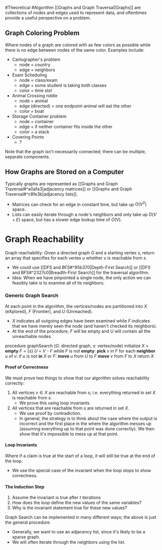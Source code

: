 #Theoretical #Algorithm 
[[Graphs and Graph Traversal|Graphs]] are collections of nodes and edges used to represent data, and oftentimes provide a useful perspective on a problem.

## Graph Coloring Problem
Where nodes of a graph are colored with as few colors as possible while there is no edge between nodes of the same color. Examples include:
- Cartographer's problem
	- node = country
	- edge = neighbors
- Exam Scheduling
	- node = class/exam
	- edge = some student is taking both classes
	- color = time slot
- Animal Crossing riddle
	- node = animal
	- edge (directed) = one endpoint-animal will eat the other
	- color = boat
- Storage Container problem
	- node = container
	- edge = if neither container fits inside the other
	- color = a stack
- Covering Points
	- ?

Note that the graph isn't necessarily connected; there can be multiple, separate components.

## How Graphs are Stored on a Computer
Typically graphs are represented as [[Graphs and Graph Traversal#^a0afa3|adjacency matrices]] or [[Graphs and Graph Traversal#^c8fe3b|adjacency lists]]. 
- Matrices can check for an edge in constant time, but take up $O(V^2)$ space.
- Lists can easily iterate through a node's neighbors and only take up $O(V+E)$ space, but has a slower edge lookup time of $O(V)$.

# Graph Reachability
Graph reachability: Given a directed graph $G$ and a starting vertex $s$, return an array that specifies for each vertex $u$ whether $u$ is reachable from $s$.
- We could use [[DFS and BFS#^95b370|Depth-First Search]] or [[DFS and BFS#^2327c0|Breadth-First Search]] for the traversal algorithm.
- Idea: When we have pinpointed a single node, the only action we can feasibly take is to examine all of its neighbors.

### Generic Graph Search
At each point in the algorithm, the vertices/nodes are partitioned into $X$ (eXplored), $F$ (Frontier), and $U$ (Unreached).
- $X$ indicates all outgoing edges have been examined while $F$ indicates that we have merely seen the node (and haven't checked its neighbors).
- At the end of the procedure, $F$ will be empty and $U$ will contain all the unreachable nodes.

procedure graphSearch (*G*: directed graph, *s*: vertex/node)
initialize *X* = **empty**
*F* = {*s*}
*U* = *V - F*
while *F* is not **empty**:
	**pick** *v* in *F*
	for each **neighbor** *u* of *v*:
		if *u* is not **in** *X* or *F*:
			**move** *u* from *U* to *F*
	**move** *v* from *F* to *X*
return *X*

#### Proof of Correctness
We must prove two things to show that our algorithm solves reachability correctly:
1. All vertices $v \in X$ are reachable from $s$; i.e. everything returned in set $X$ is reachable from $s$.
	- We prove this using loop invariants.
2. All vertices that are reachable from $s$ are returned in set $X$.
	- We use proof by contradiction.
	- In general, the strategy is to think about the case where the output is incorrect and the first place in the where the algorithm messes up (assuming everything up to that point was done correctly). We then show that it's impossible to mess up at that point.

#### Loop Invariants
Where if a claim is true at the start of a loop, it will still be true at the end of the loop.
- We use the special case of the invariant when the loop *stops* to show correctness.

#### The Induction Step
1. Assume the invariant is true after $t$ iterations
2. How does the loop define the new values of the same variables?
3. Why is the invariant statement true for these new values?

Graph Search can be implemented in many different ways; the above is just the general procedure.
- Generally, we want to use an adjacency list, since it's likely to be a sparse graph.
- We will often iterate through the neighbors using the list.